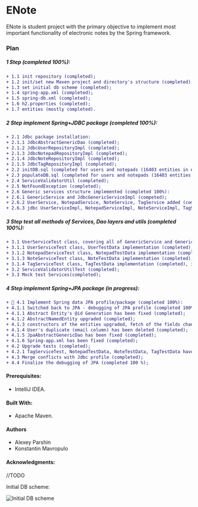 ENote
=====
ENote is student project with the primary objective to implement most important functionality of 
electronic notes by the Spring framework.

### Plan

##### 1 Step (completed 100%):
```diff
+ 1.1 init repository (completed);
+ 1.2 init/set new Maven project and directory's structure (completed);
+ 1.3 set initial db scheme (completed);
+ 1.4 spring-app.xml (completed);
+ 1.5 spring-db.xml (completed);
+ 1.6 h2.properties (completed);
+ 1.7 entities (mostly completed).
```
##### 2 Step implement Spring+JDBC package (completed 100%):
```diff
+ 2.1 Jdbc package installation:
+ 2.1.1 JdbcAbstractGenericDao (completed);
+ 2.1.2 JdbcUserRepositoryImpl (completed);
+ 2.1.3 JdbcNotepadRepositoryImpl (completed);
+ 2.1.4 JdbcNoteRepositoryImpl (completed);
+ 2.1.5 JdbcTagRepositoryImpl (completed);
+ 2.2 initDB.sql (completed for users and notepads (16403 entities in each));
+ 2.3 populateDB.sql (completed for users and notepads (16403 entities in each));
+ 2.4 ServiceValidatorUtil (completed);
+ 2.5 NotFoundException (completed);
+ 2.6 Generic services structure implemented (completed 100%):
+ 2.6.1 GenericService and JdbcGenericServiceImpl (competed);
+ 2.6.2 UserService, NotepadService, NoteService, TagService added (completed);
+ 2.6.3 jdbc UserServiceImpl, NotepadServiceImpl, NoteServiceImpl, TagServiceImpl (completed);
```
##### 3 Step test all methods of Services, Dao layers and utils (completed 100%): 
```diff
+ 3.1 UserServiceTest class, covering all of GenericService and GenericDao methods of the service and dao levels (completed 100%):
+ 3.1.1 UserServiceTest class, UserTestData implementation (completed), initDB.sql, populateDB.sql (completed);
+ 3.1.2 NotepadServiceTest class, NotepadTestData implementation (completed), initDB.sql, populateDB.sql (competed);
+ 3.1.3 NoteServiceTest class, NoteTestData implementation (completed), initDB.sql, populateDB.sql (competed);
+ 3.1.4 TagServiceTest class, TagTestData implementation (completed), initDB.sql, populateDB.sql (competed);
+ 3.2 ServiceValidatorUtilTest (completed);
+ 3.3 Mock test Services(completed);
```
##### 4 Step implement Spring+JPA package (in progress):
```diff
+ 🏹 4.1 Implement Spring data JPA profile/package (completed 100%):
+ 4.1.1 Switched back to JPA - debugging of JPA profile (completed 100%):
+ 4.1.1 Abstract Entity's @id Generation has been fixed (completed);
+ 4.1.2 AbstractNamedEntity upgraded (completed);
+ 4.1.3 constructors of the entities upgraded, fetch of the fields changed (completed);
+ 4.1.4 User's duplicate (email column) has been deleted (completed);
+ 4.1.5 JpaAbstractGenericDao has been fixed (completed);
+ 4.1.6 Spring-app.xml has been fixed (completed);
+ 4.2 Upgrade tests (completed);
+ 4.2.1 TagServiceTest, NotepadTestData, NoteTestData, TagTestData have been fixed (completed); 
+ 4.3 Merge conflicts with Jdbc profile (completed);
+ 4.4 Finalize the debugging of JPA (completed 100 %);
```
#### Prerequisites:
- IntelliJ IDEA.

#### Built With:
- Apache Maven.

#### Authors
- Alexey Parshin
- Konstantin Mavropulo

#### Acknowledgments:
//TODO

Initial DB scheme:

![Initial DB scheme](http://s019.radikal.ru/i617/1712/20/b6160f97211b.jpg)